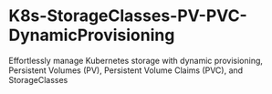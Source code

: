 # K8s-StorageClasses-PV-PVC-DynamicProvisioning
Effortlessly manage Kubernetes storage with dynamic provisioning, Persistent Volumes (PV), Persistent Volume Claims (PVC), and StorageClasses
